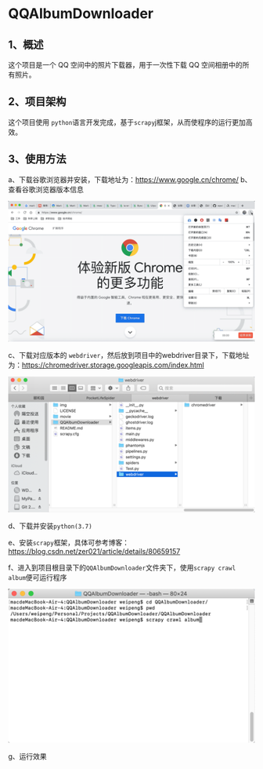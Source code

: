 # QQAlbumDownloader
## 1、概述
这个项目是一个 QQ 空间中的照片下载器，用于一次性下载 QQ 空间相册中的所有照片。
## 2、项目架构
这个项目使用 ```python```语言开发完成，基于```scrapy```j框架，从而使程序的运行更加高效。
## 3、使用方法
a、下载谷歌浏览器并安装，下载地址为：https://www.google.cn/chrome/
b、查看谷歌浏览器版本信息

![1](gif/1.gif)

c、下载对应版本的 ```webdriver```，然后放到项目中的webdriver目录下，下载地址为：https://chromedriver.storage.googleapis.com/index.html

![2](img/2.png)

d、下载并安装```python(3.7)```

e、安装```scrapy```框架，具体可参考博客：https://blog.csdn.net/zer021/article/details/80659157

f、进入到项目根目录下的```QQAlbumDownloader```文件夹下，使用```scrapy crawl album```便可运行程序

![3](img/3.png)

g、运行效果

